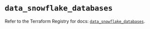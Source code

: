 # `data_snowflake_databases`

Refer to the Terraform Registry for docs: [`data_snowflake_databases`](https://registry.terraform.io/providers/snowflake-labs/snowflake/0.91.0/docs/data-sources/databases).
